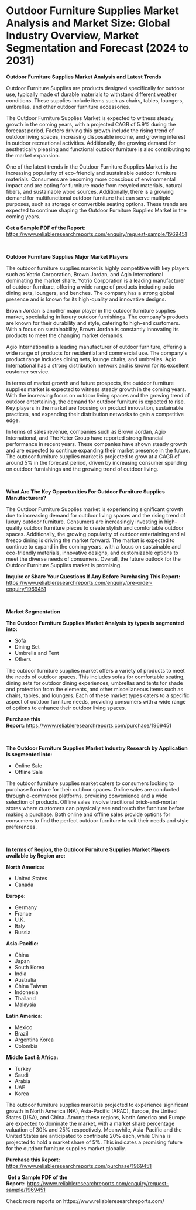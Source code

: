 <p><h1>Outdoor Furniture Supplies Market Analysis and Market Size: Global Industry Overview, Market Segmentation and Forecast (2024 to 2031)</h1></p><p><strong>Outdoor Furniture Supplies Market Analysis and Latest Trends</strong></p>
<p><p>Outdoor Furniture Supplies are products designed specifically for outdoor use, typically made of durable materials to withstand different weather conditions. These supplies include items such as chairs, tables, loungers, umbrellas, and other outdoor furniture accessories.</p><p>The Outdoor Furniture Supplies Market is expected to witness steady growth in the coming years, with a projected CAGR of 5.9% during the forecast period. Factors driving this growth include the rising trend of outdoor living spaces, increasing disposable income, and growing interest in outdoor recreational activities. Additionally, the growing demand for aesthetically pleasing and functional outdoor furniture is also contributing to the market expansion.</p><p>One of the latest trends in the Outdoor Furniture Supplies Market is the increasing popularity of eco-friendly and sustainable outdoor furniture materials. Consumers are becoming more conscious of environmental impact and are opting for furniture made from recycled materials, natural fibers, and sustainable wood sources. Additionally, there is a growing demand for multifunctional outdoor furniture that can serve multiple purposes, such as storage or convertible seating options. These trends are expected to continue shaping the Outdoor Furniture Supplies Market in the coming years.</p></p>
<p><strong>Get a Sample PDF of the Report:&nbsp;</strong> <a href="https://www.reliableresearchreports.com/enquiry/request-sample/1969451">https://www.reliableresearchreports.com/enquiry/request-sample/1969451</a></p>
<p>&nbsp;</p>
<p><strong>Outdoor Furniture Supplies Major Market Players</strong></p>
<p><p>The outdoor furniture supplies market is highly competitive with key players such as Yotrio Corporation, Brown Jordan, and Agio International dominating the market share. Yotrio Corporation is a leading manufacturer of outdoor furniture, offering a wide range of products including patio dining sets, loungers, and benches. The company has a strong global presence and is known for its high-quality and innovative designs.</p><p>Brown Jordan is another major player in the outdoor furniture supplies market, specializing in luxury outdoor furnishings. The company's products are known for their durability and style, catering to high-end customers. With a focus on sustainability, Brown Jordan is constantly innovating its products to meet the changing market demands.</p><p>Agio International is a leading manufacturer of outdoor furniture, offering a wide range of products for residential and commercial use. The company's product range includes dining sets, lounge chairs, and umbrellas. Agio International has a strong distribution network and is known for its excellent customer service.</p><p>In terms of market growth and future prospects, the outdoor furniture supplies market is expected to witness steady growth in the coming years. With the increasing focus on outdoor living spaces and the growing trend of outdoor entertaining, the demand for outdoor furniture is expected to rise. Key players in the market are focusing on product innovation, sustainable practices, and expanding their distribution networks to gain a competitive edge.</p><p>In terms of sales revenue, companies such as Brown Jordan, Agio International, and The Keter Group have reported strong financial performance in recent years. These companies have shown steady growth and are expected to continue expanding their market presence in the future. The outdoor furniture supplies market is projected to grow at a CAGR of around 5% in the forecast period, driven by increasing consumer spending on outdoor furnishings and the growing trend of outdoor living.</p></p>
<p>&nbsp;</p>
<p><strong>What Are The Key Opportunities For Outdoor Furniture Supplies Manufacturers?</strong></p>
<p><p>The Outdoor Furniture Supplies market is experiencing significant growth due to increasing demand for outdoor living spaces and the rising trend of luxury outdoor furniture. Consumers are increasingly investing in high-quality outdoor furniture pieces to create stylish and comfortable outdoor spaces. Additionally, the growing popularity of outdoor entertaining and al fresco dining is driving the market forward. The market is expected to continue to expand in the coming years, with a focus on sustainable and eco-friendly materials, innovative designs, and customizable options to meet the diverse needs of consumers. Overall, the future outlook for the Outdoor Furniture Supplies market is promising.</p></p>
<p><strong>Inquire or Share Your Questions If Any Before Purchasing This Report:</strong> <a href="https://www.reliableresearchreports.com/enquiry/pre-order-enquiry/1969451">https://www.reliableresearchreports.com/enquiry/pre-order-enquiry/1969451</a></p>
<p>&nbsp;</p>
<p><strong>Market Segmentation</strong></p>
<p><strong>The Outdoor Furniture Supplies Market Analysis by types is segmented into:</strong></p>
<p><ul><li>Sofa</li><li>Dining Set</li><li>Umbrella and Tent</li><li>Others</li></ul></p>
<p><p>The outdoor furniture supplies market offers a variety of products to meet the needs of outdoor spaces. This includes sofas for comfortable seating, dining sets for outdoor dining experiences, umbrellas and tents for shade and protection from the elements, and other miscellaneous items such as chairs, tables, and loungers. Each of these market types caters to a specific aspect of outdoor furniture needs, providing consumers with a wide range of options to enhance their outdoor living spaces.</p></p>
<p><strong>Purchase this Report:&nbsp;</strong><a href="https://www.reliableresearchreports.com/purchase/1969451">https://www.reliableresearchreports.com/purchase/1969451</a></p>
<p>&nbsp;</p>
<p><strong>The Outdoor Furniture Supplies Market Industry Research by Application is segmented into:</strong></p>
<p><ul><li>Online Sale</li><li>Offline Sale</li></ul></p>
<p><p>The outdoor furniture supplies market caters to consumers looking to purchase furniture for their outdoor spaces. Online sales are conducted through e-commerce platforms, providing convenience and a wide selection of products. Offline sales involve traditional brick-and-mortar stores where customers can physically see and touch the furniture before making a purchase. Both online and offline sales provide options for consumers to find the perfect outdoor furniture to suit their needs and style preferences.</p></p>
<p>&nbsp;</p>
<p><strong>In terms of Region, the Outdoor Furniture Supplies Market Players available by Region are:</strong></p>
<p>
    <p> <strong> North America: </strong>
        <ul>
            <li>United States</li>
            <li>Canada</li>
        </ul>
        </p> 
    <p> <strong> Europe: </strong>
        <ul>
            <li>Germany</li>
            <li>France</li>
            <li>U.K.</li>
            <li>Italy</li>
            <li>Russia</li>
        </ul>
        </p> 
    <p> <strong> Asia-Pacific: </strong>
        <ul>
            <li>China</li>
            <li>Japan</li>
            <li>South Korea</li>
            <li>India</li>
            <li>Australia</li>
            <li>China Taiwan</li>
            <li>Indonesia</li>
            <li>Thailand</li>
            <li>Malaysia</li>
        </ul>
        </p> 
    <p> <strong> Latin America: </strong>
        <ul>
            <li>Mexico</li>
            <li>Brazil</li>
            <li>Argentina Korea</li>
            <li>Colombia</li>
        </ul>
        </p> 
    <p> <strong> Middle East & Africa: </strong>
        <ul>
            <li>Turkey</li>
            <li>Saudi</li>
            <li>Arabia</li>
            <li>UAE</li>
            <li>Korea</li>
        </ul>
    </p>
    </p>
<p><p>The outdoor furniture supplies market is projected to experience significant growth in North America (NA), Asia-Pacific (APAC), Europe, the United States (USA), and China. Among these regions, North America and Europe are expected to dominate the market, with a market share percentage valuation of 30% and 25% respectively. Meanwhile, Asia-Pacific and the United States are anticipated to contribute 20% each, while China is projected to hold a market share of 5%. This indicates a promising future for the outdoor furniture supplies market globally.</p></p>
<p><strong>Purchase this Report: </strong><a href="https://www.reliableresearchreports.com/purchase/1969451">https://www.reliableresearchreports.com/purchase/1969451</a></p>
<p>&nbsp;<strong>Get a Sample PDF of the Report:&nbsp;&nbsp;</strong><a href="https://www.reliableresearchreports.com/enquiry/request-sample/1969451">https://www.reliableresearchreports.com/enquiry/request-sample/1969451</a></p>
<p><strong></strong></p>
<p>Check more reports on https://www.reliableresearchreports.com/</p>